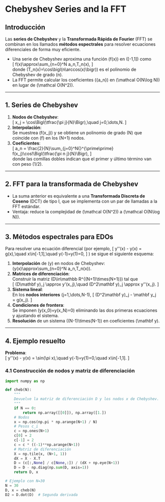 # Chebyshev Series and la FFT

## Introducción

Las **series de Chebyshev** y la **Transformada Rápida de Fourier** (FFT) se combinan en los llamados **métodos espectrales** para resolver ecuaciones diferenciales de forma muy eficiente.  
- Una serie de Chebyshev aproxima una función \(f(x)\) en \([-1,1]\) como  
  \[
    f(x)\approx\sum_{n=0}^N a_n\,T_n(x),
  \]  
  donde \(T_n(x)=\cos\bigl(n\arccos(x)\bigr)\) es el polinomio de Chebyshev de grado \(n\).  
- La FFT permite calcular los coeficientes \(\{a_n\}\) en \(\mathcal O(N\log N)\) en lugar de \(\mathcal O(N^2)\).

---

## 1. Series de Chebyshev

1. **Nodos de Chebyshev**:  
   \[
     x_j = \cos\Bigl(\tfrac{\pi j}{N}\Bigr),\quad j=0,\dots,N.
   \]
2. **Interpolación**:  
   Se muestrea \(f(x_j)\) y se obtiene un polinomio de grado \(N\) que coincide con \(f\) en los \(N+1\) nodos.
3. **Coeficientes**:  
   \[
     a_n = \frac{2}{N}\sum_{j=0}^N{}^{\prime\prime} f(x_j)\cos\!\Bigl(\tfrac{\pi n j}{N}\Bigr),
   \]  
   donde las comillas dobles indican que el primer y último término van con peso \(1/2\).

---

## 2. FFT para la transformada de Chebyshev

- La suma anterior es equivalente a una **Transformada Discreta de Coseno** (DCT) de tipo I, que se implementa con un par de llamadas a la FFT estándar.  
- Ventaja: reduce la complejidad de \(\mathcal O(N^2)\) a \(\mathcal O(N\log N)\).

---

## 3. Métodos espectrales para EDOs

Para resolver una ecuación diferencial (por ejemplo,
\[
  y''(x) - y(x) = g(x),\quad x\in[-1,1],\quad y(-1)=y(1)=0,
\]
) se sigue el siguiente esquema:

1. **Interpolación** de \(y\) en nodos de Chebyshev:  
   \(y(x)\approx\sum_{n=0}^N a_n\,T_n(x)\).
2. **Matrices de diferenciación**:  
   Construir la matriz \(D\in\mathbb R^{(N+1)\times(N+1)}\) tal que  
   \[
     (D\mathbf y)_j \approx y'(x_j),\quad (D^2\mathbf y)_j \approx y''(x_j).
   \]
3. **Sistema lineal**:  
   En los **nodos interiores** \(j=1,\dots,N-1\),
   \[
     (D^2\mathbf y)_j - \mathbf y_j = g(x_j).
   \]
4. **Condiciones de frontera**:  
   Se imponen \(y(x_0)=y(x_N)=0\) eliminando las dos primeras ecuaciones y ajustando el sistema.
5. **Resolución** de un sistema \((N-1)\times(N-1)\) en coeficientes \(\mathbf y\).

---

## 4. Ejemplo resuelto

**Problema**:  
\[
  y''(x) - y(x) = \sin(\pi x),\quad y(-1)=y(1)=0,\quad x\in[-1,1].
\]

### 4.1 Construcción de nodos y matriz de diferenciación

```python
import numpy as np

def cheb(N):
    """
    Devuelve la matriz de diferenciación D y los nodos x de Chebyshev.
    """
    if N == 0:
        return np.array([[0]]), np.array([1.])
    # Nodos
    x = np.cos(np.pi * np.arange(N+1) / N)
    # Pesos c_i
    c = np.ones(N+1)
    c[0] = 2
    c[-1] = 2
    c = c * ((-1)**np.arange(N+1))
    # Matriz de diferenciación
    X = np.tile(x, (N+1, 1))
    dX = X - X.T
    D = (c[:,None] / c[None,:]) / (dX + np.eye(N+1))
    D = D - np.diag(np.sum(D, axis=1))
    return D, x

# Ejemplo con N=30
N = 30
D, x = cheb(N)
D2 = D.dot(D)  # Segunda derivada

